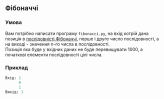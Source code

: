 ## Фібоначчі

### Умова

Вам потрібно написати програму ```fibonacci.py```, на вхід котрій дана позиція в [послідовністі Фібоначчі](https://uk.wikipedia.org/wiki/%D0%9F%D0%BE%D1%81%D0%BB%D1%96%D0%B4%D0%BE%D0%B2%D0%BD%D1%96%D1%81%D1%82%D1%8C_%D0%A4%D1%96%D0%B1%D0%BE%D0%BD%D0%B0%D1%87%D1%87%D1%96),
перше і друге число послідовності, а на виході - значення n-го числа в послідовності.  
Позиція яка буде у вхідних даних не буде перевищувати 1000, а початкові елементи послідовності цілі числа.

### Приклад
```python
Вхід: 1
      0
      1
Вихід: 1
```
